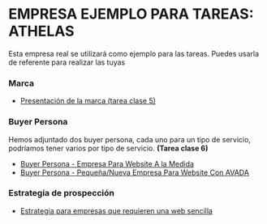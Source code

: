 # EMPRESA EJEMPLO PARA TAREAS: ATHELAS

Esta empresa real se utilizará como ejemplo para las tareas. Puedes usarla de referente para realizar las tuyas

### Marca

- [Presentación de la marca (tarea clase 5)](https://docs.google.com/presentation/d/1K5-w4fFXaW5MrjWze2G1XMtiZcyucXEjYhOklRn7Xq4/edit?usp=sharing)

### Buyer Persona

Hemos adjuntado dos buyer persona, cada uno para un tipo de servicio, podríamos tener varios por tipo de servicio. **(Tarea clase 6)**

- [Buyer Persona - Empresa Para Website A la Medida](https://docs.google.com/document/d/1mQWM8Px1AzpvgdM0FyaYVzhyvB54FikOJaiKQQA87Kg/edit?usp=sharing)
- [Buyer Persona - Pequeña/Nueva Empresa Para Website Con AVADA](https://docs.google.com/document/d/1F0g9L0N5nB0Ye9iN9EOzz21Uv5LEn8Pb3Nqy8f7gS04/edit?usp=sharing)

### Estrategia de prospección

- [Estrategia para empresas que requieren una web sencilla](https://docs.google.com/document/d/1l4Um0ij7GC9ZGEiUB5NtRB5DrwhkMKD_hTuPCrihoJM/edit?usp=sharing)
